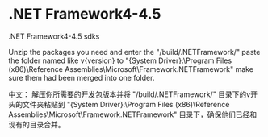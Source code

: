 # .NET Framework4-4.5
 .NET Framework4-4.5 sdks

Unzip the packages you need and enter the 
"/build/.NETFramework/"
paste the folder named like v{version} to 
"{System Driver}:\Program Files (x86)\Reference Assemblies\Microsoft\Framework\.NETFramework\"
make sure them had been merged into one folder.

中文：
	解压你所需要的开发包版本并将 
"/build/.NETFramework/" 
目录下的v开头的文件夹粘贴到 
"{System Driver}:\Program Files (x86)\Reference Assemblies\Microsoft\Framework\.NETFramework\" 
目录下，确保他们已经和现有的目录合并。